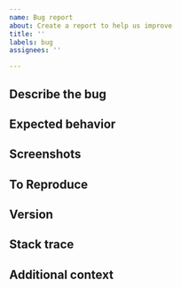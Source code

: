 ```yaml
---
name: Bug report
about: Create a report to help us improve
title: ''
labels: bug
assignees: ''

---
```


## Describe the bug
<!-- Describe what you see that (you think) is wrong. -->

## Expected behavior
<!-- Describe what you would have expected or think is correct. -->

## Screenshots
<!-- (optional) Add screenshots to help explain your problem. -->

## To Reproduce
<!--
Attach a self-contained example that allows us to reproduce the problem.
Such an example typically exists in some source code (can be dummy code),
after you verified the example demonstrates the problem, put it in a zip
(or tarball) and attach it to the bug report. Try to avoid linking to external
sources, since they might disappear in the future.
-->

## Version
<!--
Mention the version of concord used (or if unknown provide the top commit hash from `git log`), and the platform on which you run concord (e.g. Windows 10, 64-bit). If you run concord under Linux please also mention the name and version of the distribution used (output of `lsb_release -a`).  
-->

## Stack trace
<!--
If you encounter a crash and can build concord from sources yourself with a debugger such as `gdb`, a stack trace can be very helpful (especially if it is not possible to capture the problem in a small example that can be shared). If you opt to use `gdb` you can obtain the backtrack leading to the crash by running `bt` from the gdb environment after the crash has occurred.
-->

## Additional context
<!-- (optional) Add any other context about the problem here. -->
